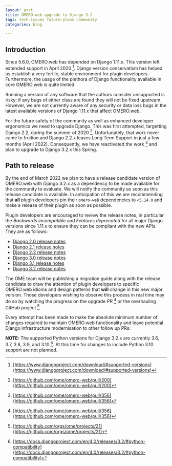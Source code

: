 ```yaml
---
layout: post
title: OMERO.web upgrade to Django 3.2
tags: tech-issues future-plans community
categories: blog

---
```


## Introduction

Since 5.6.0, OMERO.web has depended on Django 1.11.x.  This version left
extended support in April 2020 [^1].  Django version conservatism has helped
us establish a very fertile, stable environment for plugin developers.
Furthermore, the usage of the plethora of Django functionality available in
core OMERO.web is quite limited.

Running a version of any software that the authors consider unsupported is
risky; if any bugs of either class are found they will not be fixed upstream.
However, we are not currently aware of any security or data loss bugs in the
latest available versions of Django 1.11.x that affect OMERO.web.

For the future safety of the community as well as enhanced developer
ergonomics we need to upgrade Django.  This was first attempted, targetting
Django 2.2, during the summer of 2020 [^2].  Unfortunately, that work never
came to fruition and Django 2.2.x leaves Long Term Support in just a few
months (April 2022).  Consequently, we have reactivated the work [^3] and plan
to upgrade to Django 3.2.x this Spring.

## Path to release

By the end of March 2022 we plan to have a release candidate version of
OMERO.web with Django 3.2.x as a dependency to be made available for the
community to evaluate.  We will notify the community as soon as this release
candidate is available.  In anticipation of this we are recommending that
__all__ plugin developers pin their `omero-web` dependencies to `<5.14.0` and
make a release of their plugin as soon as possible.

Plugin developers are encouraged to review the release notes, in particular
the *Backwards incompatible* and *Features deprecated* for all major Django
versions since 1.11.x to ensure they can be compliant with the new APIs.  They
are as follows:

* [Django 2.0 release notes](https://docs.djangoproject.com/en/4.0/releases/2.0/)
* [Django 2.1 release notes](https://docs.djangoproject.com/en/4.0/releases/2.1/)
* [Django 2.2 release notes](https://docs.djangoproject.com/en/4.0/releases/2.2/)
* [Django 3.0 release notes](https://docs.djangoproject.com/en/4.0/releases/3.0/)
* [Django 3.1 release notes](https://docs.djangoproject.com/en/4.0/releases/3.1/)
* [Django 3.2 release notes](https://docs.djangoproject.com/en/4.0/releases/3.2/)

The OME team will be publishing a migration guide along with the release
candidate to draw the attention of plugin developers to specific OMERO.web
idioms and design patterns that __will__ change in this new major version.
Those developers wishing to observe this process in real time may do so by
watching the progress on the upgrade PR [^3] or the overhauling GitHub project [^4].

Every attempt has been made to make the absolute minimum number of changes
required to maintain OMERO.web functionality and leave potential Django
infrastructure modernisation to other follow up PRs.

__NOTE:__ The supported Python versions for Django 3.2.x are currently 3.6,
3.7, 3.8, 3.9, and 3.10 [^5].  At this time for changes to include Python 3.10
support are not planned.

[^1]: [https://www.djangoproject.com/download/#supported-versions](https://www.djangoproject.com/download/#supported-versions)
[^2]: [https://github.com/ome/omero-web/pull/200](https://github.com/ome/omero-web/pull/200)
[^3]: [https://github.com/ome/omero-web/pull/356](https://github.com/ome/omero-web/pull/356)
[^4]: [https://github.com/orgs/ome/projects/21](https://github.com/orgs/ome/projects/21)
[^5]: [https://docs.djangoproject.com/en/4.0/releases/3.2/#python-compatibility](https://docs.djangoproject.com/en/4.0/releases/3.2/#python-compatibility)
